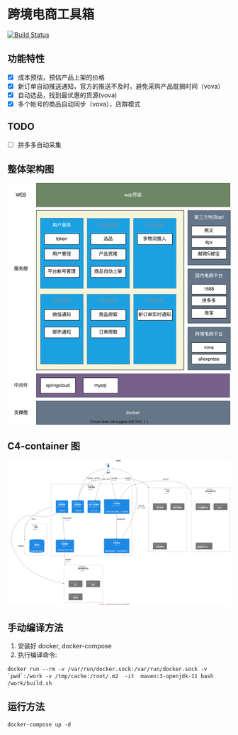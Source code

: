 # 跨境电商工具箱

[![Build Status](https://travis-ci.org/lzk90s/cbec-toolbox.svg?branch=master)](https://travis-ci.org/lzk90s/cbec-toolbox)

## 功能特性

- [x] 成本预估，预估产品上架的价格
- [x] 新订单自动推送通知，官方的推送不及时，避免采购产品耽搁时间（vova）
- [x] 自动选品，找到最优惠的货源(vova)
- [x] 多个帐号的商品自动同步（vova），店群模式

## TODO

- [ ] 拼多多自动采集

## 整体架构图

![architecture](doc/architecture.svg)

## C4-container 图

![c4-container](doc/container-diagram.svg)

## 手动编译方法

1. 安装好 docker, docker-compose
2. 执行编译命令:

```shell script
docker run --rm -v /var/run/docker.sock:/var/run/docker.sock -v `pwd`:/work -v /tmp/cache:/root/.m2  -it  maven:3-openjdk-11 bash /work/build.sh
```

## 运行方法

```shell script
docker-compose up -d
```

